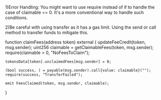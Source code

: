 1)Error Handling: You might want to use require instead of if to handle the case of claimable == 0. It's a more conventional way to handle such conditions.

2)Be careful with using transfer as it has a gas limit. Using the send or call method to transfer funds to mitigate this.

 function claimFees(address token) external {
    updateFeeCredit(token, msg.sender);
    uint256 claimable = getClaimableFees(token, msg.sender);
    require(claimable > 0, "NoFeesToClaim");

    tokensData[token].unclaimedFees[msg.sender] = 0;
    
    (bool success, ) = payable(msg.sender).call{value: claimable}("");
    require(success, "TransferFailed");
    
    emit FeesClaimed(token, msg.sender, claimable);
}

